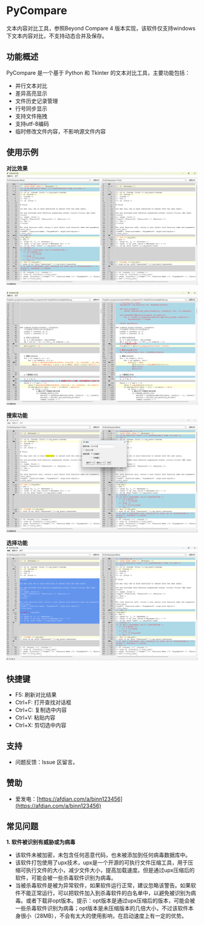# PyCompare 

文本内容对比工具，参照Beyond Compare 4 版本实现，该软件仅支持windows下文本内容对比，不支持动态合并及保存。

## 功能概述
PyCompare 是一个基于 Python 和 Tkinter 的文本对比工具，主要功能包括：

- 并行文本对比
- 差异高亮显示
- 文件历史记录管理
- 行号同步显示
- 支持文件拖拽
- 支持utf-8编码
- 临时修改文件内容，不影响源文件内容

## 使用示例
**对比效果**
![img](assets/images/效果图1.png)

![img](assets/images/效果图2.png)

**搜索功能**
![img](assets/images/效果图3.png)

**选择功能**
![img](assets/images/效果图4.png)

## 快捷键

- F5: 刷新对比结果
- Ctrl+F: 打开查找对话框
- Ctrl+C: 复制选中内容
- Ctrl+V: 粘贴内容
- Ctrl+X: 剪切选中内容

## 支持  
- 问题反馈：Issue 区留言。

## 赞助

- 爱发电：[https://afdian.com/a/binn123456](https://afdian.com/a/binn123456)

## 常见问题
**1. 软件被识别有威胁或为病毒**
   - 该软件未被加密，未包含任何恶意代码，也未被添加到任何病毒数据库中。
   - 该软件打包使用了upx技术，upx是一个开源的可执行文件压缩工具，用于压缩可执行文件的大小，减少文件大小，提高加载速度。但是通过upx压缩后的软件，可能会被一些杀毒软件识别为病毒。
   - 当被杀毒软件是被为异常软件，如果软件运行正常，建议忽略该警告。如果软件不能正常运行，可以把软件加入到杀毒软件的白名单中，以避免被识别为病毒。或者下载非opt版本。提示：opt版本是通过upx压缩后的版本，可能会被一些杀毒软件识别为病毒；opt版本是未压缩版本的几倍大小，不过该软件本身很小（28MB），不会有太大的使用影响，在启动速度上有一定的优势。